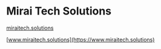 # Mirai Tech Solutions

[miraitech.solutions](https://miraitech.solutions)

[www.miraitech.solutions](https://www.miraitech.solutions)
